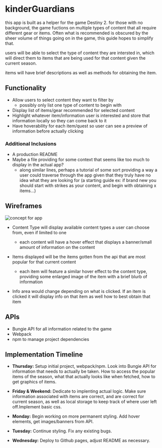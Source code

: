 # kinderGuardians

this app is built as a helper for the game Destiny 2.
for those with no background, the game fuctions on multiple types of content that all require different gear or items. Often what is recommended is obscured by the sheer volume of things going on in the game, this guide hopes to simplify that.

users will be able to select the type of content they are intersted in, which will direct them to items that are being used for that content given the current season.

items will have brief descriptions as well as methods for obtaining the item.

## Functionality

- Allow users to select content they want to filter by
  - possibly only list one type of content to begin with
- Display list of items/gear recommended for selected content
- Highlight whatever item/information user is interested and store that information locally so they can come back to it
- Have hoverability for each item/quest so user can see a preview of information before actually clicking

### Additional Inclusions

- A production README
- Maybe a file providing for some context that seems like too much to display in the actual app?
  - along similar lines, perhaps a tutorial of some sort providing a way a user could traverse through the app given that they truly have no idea what they are looking for (a starting guide ex: if brand new you should start with strikes as your content, and begin with obtaining x items...)

## Wireframes

![concept for app]("assets\Homepage.png")

- Content Type will display available content types a user can choose from, even if limited to one

  - each content will have a hover effect that displays a banner/small amount of information on the content

- Items displayed will be the items gotten from the api that are most popular for that current content

  - each item will feature a similar hover effect to the content type, providing some enlarged image of the item with a brief blurb of information

- Info area would change depending on what is clicked. If an item is clicked it will display info on that item as well how to best obtain that item

## APIs

- Bungie API for all information related to the game
- Webpack
- npm to manage project dependencies

## Implementation Timeline

- **Thursday:** Setup initial project, webpack/npm. Look into Bungie API for information that needs to actually be taken. How to access the popular items of the season, what that actually looks like when fetched, how to get graphics of items.

- **Friday & Weekend:** Dedicate to implenting actual logic. Make sure information associated with items are correct, and are correct for current season, as well as local storage to keep track of where user left off.Implement basic css.

- **Monday:** Begin working on more permanent styling. Add hover elements, get images/banners from API.

- **Tuesday:** Continue styling. Fix any existing bugs.

- **Wednesday:** Deploy to Github pages, adjust README as necessary.

